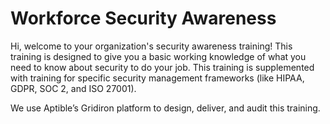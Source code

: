 # Workforce Security Awareness

Hi, welcome to your organization's security awareness training! This training is designed to give you a basic working knowledge of what you need to know about security to do your job. This training is supplemented with training for specific security management frameworks (like HIPAA, GDPR, SOC 2, and ISO 27001).

We use Aptible’s Gridiron platform to design, deliver, and audit this training.
